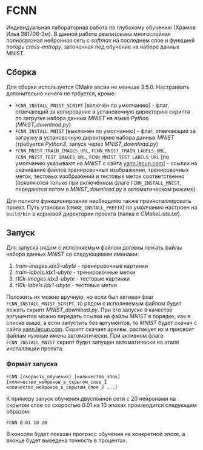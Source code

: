 # FCNN
Индивидуальная лабораторная работа по глубокому обучению (Храмов Илья 381706-3м). В данной работе реализована многослойная полносвязная нейронная сеть c *softmax* на последнем слое и функцией потерь *cross-entropy*, заточенная под обучение на наборе данных MNIST.

## Сборка
Для сборки используется CMake весии не меньше 3.5.0. Настраивать допонительно ничего не трбуется, кроме:
* `FCNN_INSTALL_MNIST_SCRIPT` [включён по умолчанию] - флаг, отвечающий за копирование в установочную директорию скрипта по загрузке набора данных *MNIST* на языке *Python* (*MNIST_download.py*)
* `FCNN_INSTALL_MNIST` [выключен по умолчанию] - флаг, отвечающий за загрузку в установочную директорию набора данных *MNIST* (требуется *Python3*, запуск через *MNIST_download.py*)
* `FCNN_MNIST_TRAIN_IMAGES_URL`, `FCNN_MNIST_TRAIN_LABELS_URL`, `FCNN_MNIST_TEST_IMAGES_URL`, `FCNN_MNIST_TEST_LABELS_URL` [по умолчанию указывают на *MNIST* с сайта [yann.lecun.com](http://yann.lecun.com/exdb/mnist "MNIST")] - ссылки на скачивание файлов тренировочных изображений, тренировочных меток, тестовых изображений и тестовых меток соответственно (появляются только при включённом флаге `FCNN_INSTALL_MNIST`, передаются потом в *MNIST_download.py* в автоматическом режиме)

Для полного функционировния необходимо также проинсталлировать проект. Путь утановки (`CMAKE_INSTALL_PREFIX`) по умолчанию настроен на `build/bin` в корневой директории проекта (папка с *CMakeLists.txt*).
## Запуск
Для запуска рядом с исполняемым файлом должны лежать файлы набора данных *MNIST* со следующимим именами:
1. *train-images.idx3-ubyte* - тренировочные картинки
2. *train-labels.idx1-ubyte* - тренировочные метки
3. *t10k-images.idx3-ubyte* - тестовые картинки
4. *t10k-labels.idx1-ubyte* - тестовые метки

Положить их можно вручную, но если был активен флаг `FCNN_INSTALL_MNIST_SCRIPT`, то рядом с исполняемым файлом будет лежать скрипт *MNIST_download.py*. При его запуске в качестве аргументов можно передать ссылки на файлы *MNIST* в порядке, как в списке выше, а если запустить без аргументов, то *MNIST* будет скачан с сайта [yann.lecun.com](http://yann.lecun.com/exdb/mnist "MNIST"). Скрипт скачает архивы, распакует их и присвоит файлам нужные имена автоматически. При активном флаге `FCNN_INSTALL_MNIST` скрипт будет запущен автоматически на этапе инсталляции проекта.
### Формат запуска
```
FCNN [скорость_обучения] [количество_эпох] [количество_нейронов_в_скрытом_слое_1 количество_нейронов_в_скрытом_слое_2 ...]
```
К примеру запуск обучения двуслойной сети с 20 нейронами на скрытом слое со скоростью 0.01 на 10 эпохах производится следующим образом:
```
FCNN 0.01 10 20
```
В консоли будет показан прогрэсс обучения на конкретной эпохе, а вконце будет выведена точность в процентах.

